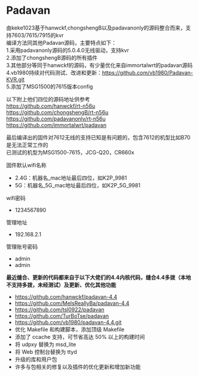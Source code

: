 # Padavan
由keke1023基于hanwckf,chongshengB以及padavanonly的源码整合而来，支持7603/7615/7915的kvr  
编译方法同其他Padavan源码，主要特点如下：  
1.采用padavanonly源码的5.0.4.0无线驱动，支持kvr  
2.添加了chongshengB源码的所有插件  
3.其他部分等同于hanwckf的源码，有少量优化来自immortalwrt的padavan源码                                                                            
4.vb1980持续对代码测试、改进和更新：https://github.com/vb1980/Padavan-KVR.git  
5.添加了MSG1500的7615版本config  
  
以下附上他们四位的源码地址供参考  
https://github.com/hanwckf/rt-n56u  
https://github.com/chongshengB/rt-n56u  
https://github.com/padavanonly/rt-n56u  
https://github.com/immortalwrt/padavan
  
最后编译出的固件对7612无线的支持已知是有问题的，包含7612的机型比如B70是无法正常工作的  
已测试的机型为MSG1500-7615，JCG-Q20，CR660x  
  
固件默认wifi名称
 - 2.4G：机器名_mac地址最后四位，如K2P_9981
 - 5G：机器名_5G_mac地址最后四位，如K2P_5G_9981

wifi密码
 - 1234567890

管理地址
 - 192.168.2.1

管理账号密码
 - admin
 - admin

**最近缝合、更新的代码都来自于以下大佬们的4.4内核代码，缝合4.4多拨（本地不支持多拨，未经测试）及更新、优化其他功能**
- https://github.com/hanwckf/padavan-4.4
- https://github.com/MeIsReallyBa/padavan-4.4
- https://github.com/tsl0922/padavan
- https://github.com/TurBoTse/padavan
- https://github.com/vb1980/padavan-4.4.git
- 优化 Makefile 和构建脚本，添加顶级 Makefile
- 添加了 ccache 支持，可节省高达 50% 以上的构建时间
- 将 udpxy 替换为 msd_lite
- 将 Web 控制台替换为 ttyd
- 升级的库和用户包
- 许多与包相关的修复以及插件的优化更新和增加新功能